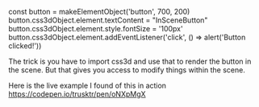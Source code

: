 const button = makeElementObject('button', 700, 200)    
button.css3dObject.element.textContent = "InSceneButton"
button.css3dObject.element.style.fontSize = '100px'
button.css3dObject.element.addEventListener('click', () => alert('Button clicked!'))

The trick is you have to import css3d and use that to render the button in the scene.  But that gives you access to modify things within the scene.

Here is the live example I found of this in action
https://codepen.io/trusktr/pen/oNXpMgX

